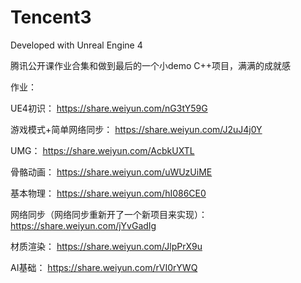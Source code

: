 # Tencent3

Developed with Unreal Engine 4

腾讯公开课作业合集和做到最后的一个小demo
C++项目，满满的成就感

作业：

UE4初识：
https://share.weiyun.com/nG3tY59G

游戏模式+简单网络同步：
https://share.weiyun.com/J2uJ4j0Y

UMG：
https://share.weiyun.com/AcbkUXTL

骨骼动画：
https://share.weiyun.com/uWUzUiME

基本物理：
https://share.weiyun.com/hI086CE0

网络同步（网络同步重新开了一个新项目来实现）：
https://share.weiyun.com/jYvGadIg

材质渲染：
https://share.weiyun.com/JlpPrX9u

AI基础：
https://share.weiyun.com/rVI0rYWQ
